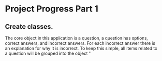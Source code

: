 # Project Progress Part 1

## Create classes.

The core object in this application is a question, a question has options, correct answers, and incorrect answers. For each incorrect answer there is an explanation for why it is incorrect. To keep this simple, all items related to a question will be grouped into the object "